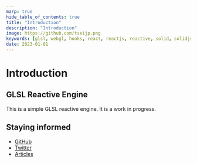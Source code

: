 ```yaml
---
marp: true
hide_table_of_contents: true
title: "Introduction"
description: "Introduction"
image: https://github.com/tseijp.png
keywords: [glsl, webgl, hooks, react, reactjs, reactive, solid, solidjs, typescript]
date: 2023-01-01
---
```


# Introduction

## GLSL Reactive Engine

This is a simple GLSL reactive engine. It is a work in progress.

<!--
## Fast Track

## Features

## Design principles
-->

## Staying informed

- [GitHub](https://github.com/tseijp/glre)
- [Twitter](https://twitter.com/tseijp)
- [Articles](https://tsei.jp/articles)
